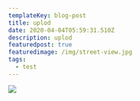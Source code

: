 ```yaml
---
templateKey: blog-post
title: uplod
date: 2020-04-04T05:59:31.510Z
description: uplod
featuredpost: true
featuredimage: /img/street-view.jpg
tags:
  - test
---
```

![](/img/street-view.jpg)
